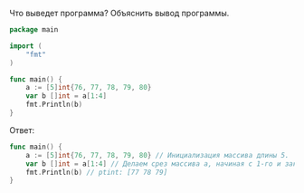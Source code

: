 Что выведет программа? Объяснить вывод программы.

```go
package main

import (
    "fmt"
)

func main() {
    a := [5]int{76, 77, 78, 79, 80}
    var b []int = a[1:4]
    fmt.Println(b)
}
```
Ответ:
```go
func main() {
    a := [5]int{76, 77, 78, 79, 80} // Инициализация массива длины 5.
    var b []int = a[1:4] // Делаем срез массива a, начиная с 1-го и заканчивая 4-ым не включительно элементами.
    fmt.Println(b) // ptint: [77 78 79]
}
```
